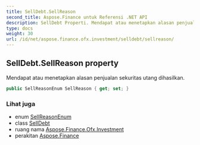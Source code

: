 ```yaml
---
title: SellDebt.SellReason
second_title: Aspose.Finance untuk Referensi .NET API
description: SellDebt Properti. Mendapat atau menetapkan alasan penjualan sekuritas utang dihasilkan.
type: docs
weight: 30
url: /id/net/aspose.finance.ofx.investment/selldebt/sellreason/
---
```

## SellDebt.SellReason property

Mendapat atau menetapkan alasan penjualan sekuritas utang dihasilkan.

```csharp
public SellReasonEnum SellReason { get; set; }
```

### Lihat juga

* enum [SellReasonEnum](../../sellreasonenum/)
* class [SellDebt](../)
* ruang nama [Aspose.Finance.Ofx.Investment](../../selldebt/)
* perakitan [Aspose.Finance](../../../)


